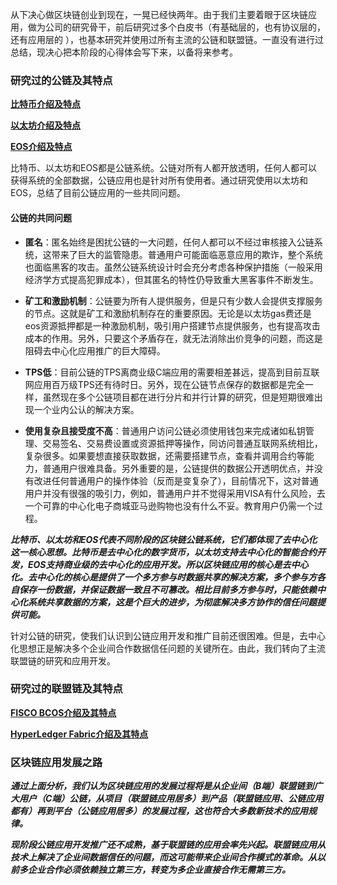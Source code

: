 从下决心做区块链创业到现在，一晃已经快两年。由于我们主要着眼于区块链应用，做为公司的研究骨干，前后研究过多个白皮书（有基础层的，也有协议层的，还有应用层的 ），也基本研究并使用过所有主流的公链和联盟链。一直没有进行过总结，现决心把本阶段的心得体会写下来，以备将来参考。

### 研究过的公链及其特点

[**比特币介绍及特点**](https://github.com/57blocks/blockchain-articles/blob/master/docs/%E5%8C%BA%E5%9D%97%E9%93%BE%E7%A0%94%E7%A9%B6%E5%88%86%E6%9E%90/%E5%8C%BA%E5%9D%97%E9%93%BE%E7%A0%94%E7%A9%B6%E6%80%BB%E7%BB%93%20--%20%E6%AF%94%E7%89%B9%E5%B8%81.md)

[**以太坊介绍及特点**](https://github.com/57blocks/blockchain-articles/blob/master/docs/%E5%8C%BA%E5%9D%97%E9%93%BE%E7%A0%94%E7%A9%B6%E5%88%86%E6%9E%90/%E5%8C%BA%E5%9D%97%E9%93%BE%E7%A0%94%E7%A9%B6%E6%80%BB%E7%BB%93%20--%20%E4%BB%A5%E5%A4%AA%E5%9D%8A.md)

[**EOS介绍及特点**](https://github.com/57blocks/blockchain-articles/blob/master/docs/%E5%8C%BA%E5%9D%97%E9%93%BE%E7%A0%94%E7%A9%B6%E5%88%86%E6%9E%90/%E5%8C%BA%E5%9D%97%E9%93%BE%E7%A0%94%E7%A9%B6%E6%80%BB%E7%BB%93%20--%20EOS.md)

比特币、以太坊和EOS都是公链系统。公链对所有人都开放透明，任何人都可以获得系统的全部数据，公链应用也是针对所有使用者。通过研究使用以太坊和EOS，总结了目前公链应用的一些共同问题。

#### 公链的共同问题

- **匿名**：匿名始终是困扰公链的一大问题，任何人都可以不经过审核接入公链系统，这带来了巨大的监管隐患。普通用户可能面临恶意应用的欺诈，整个系统也面临黑客的攻击。虽然公链系统设计时会充分考虑各种保护措施（一般采用经济学方式提高犯罪成本），但其匿名的特性仍导致重大黑客事件不断发生。

- **矿工和激励机制**：公链要为所有人提供服务，但是只有少数人会提供支撑服务的节点。这就是矿工和激励机制存在的重要原因。无论是以太坊gas费还是eos资源抵押都是一种激励机制，吸引用户搭建节点提供服务，也有提高攻击成本的作用。另外，只要这个矛盾存在，就无法消除出价竞争的问题，而这是阻碍去中心化应用推广的巨大障碍。

- **TPS低**：目前公链的TPS离商业级C端应用的需要相差甚远，提高到目前互联网应用百万级TPS还有待时日。另外，现在公链节点保存的数据都是完全一样，虽然现在多个公链项目都在进行分片和并行计算的研究，但是短期很难出现一个业内公认的解决方案。

- **使用复杂且接受度不高**：普通用户访问公链必须使用钱包来完成诸如私钥管理、交易签名、交易费设置或资源抵押等操作，同访问普通互联网系统相比，复杂很多。如果要想直接获取数据，还需要搭建节点，查看并调用合约等能力，普通用户很难具备。另外重要的是，公链提供的数据公开透明优点，并没有改进任何普通用户的操作体验（反而是变复杂了），目前情况下，这对普通用户并没有很强的吸引力，例如，普通用户并不觉得采用VISA有什么风险，去一个可靠的中心化电子商城亚马逊购物也没有什么不妥。教育用户仍需一个过程。

***比特币、以太坊和EOS代表不同阶段的区块链公链系统，它们都体现了去中心化这一核心思想。比特币是去中心化的数字货币，以太坊支持去中心化的智能合约开发，EOS支持商业级的去中心化的应用开发。所以区块链应用的核心是去中心化。去中心化的核心是提供了一个多方参与时数据共享的解决方案，多个参与方各自保存一份数据，并保证数据一致且不可篡改。相比目前多方参与时，只能依赖中心化系统共享数据的方案，这是个巨大的进步，为彻底解决多方协作的信任问题提供可能。***

针对公链的研究，使我们认识到公链应用开发和推广目前还很困难。但是，去中心化思想正是解决多个企业间合作数据信任问题的关键所在。由此，我们转向了主流联盟链的研究和应用开发。

### 研究过的联盟链及其特点

[**FISCO BCOS介绍及其特点**](https://github.com/57blocks/blockchain-articles/blob/master/docs/%E5%8C%BA%E5%9D%97%E9%93%BE%E7%A0%94%E7%A9%B6%E5%88%86%E6%9E%90/%E5%8C%BA%E5%9D%97%E9%93%BE%E7%A0%94%E7%A9%B6%E6%80%BB%E7%BB%93%20--%20FISCO%20BCOS.md)

[**HyperLedger Fabric介绍及其特点**](https://github.com/57blocks/blockchain-articles/blob/master/docs/%E5%8C%BA%E5%9D%97%E9%93%BE%E7%A0%94%E7%A9%B6%E5%88%86%E6%9E%90/%E5%8C%BA%E5%9D%97%E9%93%BE%E7%A0%94%E7%A9%B6%E6%80%BB%E7%BB%93%20--%20HyperLedger%20Fabric.md)

### 区块链应用发展之路

***通过上面分析，我们认为区块链应用的发展过程将是从企业间（B端）联盟链到广大用户（C端）公链，从项目（联盟链应用居多）到产品（联盟链应用、公链应用都有）再到平台（公链应用居多）的发展过程，这也符合大多数新技术的应用规律。***

***现阶段公链应用开发推广还不成熟，基于联盟链的应用会率先兴起。联盟链应用从技术上解决了企业间数据信任的问题，而这可能带来企业间合作模式的革命。从以前多企业合作必须依赖独立第三方，转变为多企业直接合作无需第三方。***

